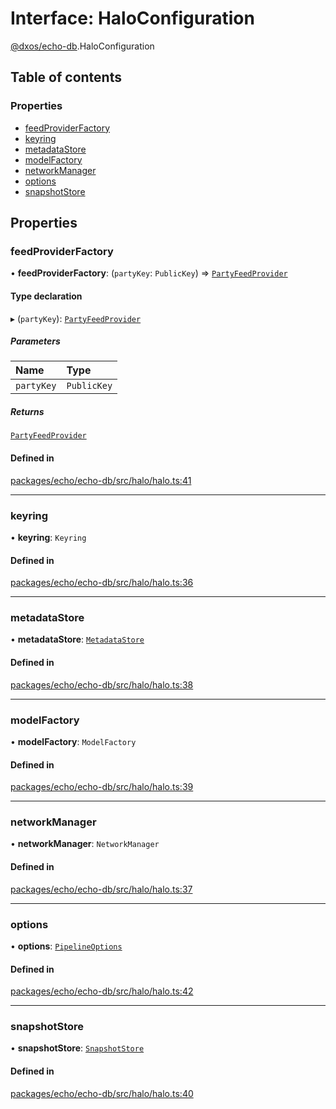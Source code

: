 # Interface: HaloConfiguration

[@dxos/echo-db](../modules/dxos_echo_db.md).HaloConfiguration

## Table of contents

### Properties

- [feedProviderFactory](dxos_echo_db.HaloConfiguration.md#feedproviderfactory)
- [keyring](dxos_echo_db.HaloConfiguration.md#keyring)
- [metadataStore](dxos_echo_db.HaloConfiguration.md#metadatastore)
- [modelFactory](dxos_echo_db.HaloConfiguration.md#modelfactory)
- [networkManager](dxos_echo_db.HaloConfiguration.md#networkmanager)
- [options](dxos_echo_db.HaloConfiguration.md#options)
- [snapshotStore](dxos_echo_db.HaloConfiguration.md#snapshotstore)

## Properties

### feedProviderFactory

• **feedProviderFactory**: (`partyKey`: `PublicKey`) => [`PartyFeedProvider`](../classes/dxos_echo_db.PartyFeedProvider.md)

#### Type declaration

▸ (`partyKey`): [`PartyFeedProvider`](../classes/dxos_echo_db.PartyFeedProvider.md)

##### Parameters

| Name | Type |
| :------ | :------ |
| `partyKey` | `PublicKey` |

##### Returns

[`PartyFeedProvider`](../classes/dxos_echo_db.PartyFeedProvider.md)

#### Defined in

[packages/echo/echo-db/src/halo/halo.ts:41](https://github.com/dxos/dxos/blob/e3b936721/packages/echo/echo-db/src/halo/halo.ts#L41)

___

### keyring

• **keyring**: `Keyring`

#### Defined in

[packages/echo/echo-db/src/halo/halo.ts:36](https://github.com/dxos/dxos/blob/e3b936721/packages/echo/echo-db/src/halo/halo.ts#L36)

___

### metadataStore

• **metadataStore**: [`MetadataStore`](../classes/dxos_echo_db.MetadataStore.md)

#### Defined in

[packages/echo/echo-db/src/halo/halo.ts:38](https://github.com/dxos/dxos/blob/e3b936721/packages/echo/echo-db/src/halo/halo.ts#L38)

___

### modelFactory

• **modelFactory**: `ModelFactory`

#### Defined in

[packages/echo/echo-db/src/halo/halo.ts:39](https://github.com/dxos/dxos/blob/e3b936721/packages/echo/echo-db/src/halo/halo.ts#L39)

___

### networkManager

• **networkManager**: `NetworkManager`

#### Defined in

[packages/echo/echo-db/src/halo/halo.ts:37](https://github.com/dxos/dxos/blob/e3b936721/packages/echo/echo-db/src/halo/halo.ts#L37)

___

### options

• **options**: [`PipelineOptions`](dxos_echo_db.PipelineOptions.md)

#### Defined in

[packages/echo/echo-db/src/halo/halo.ts:42](https://github.com/dxos/dxos/blob/e3b936721/packages/echo/echo-db/src/halo/halo.ts#L42)

___

### snapshotStore

• **snapshotStore**: [`SnapshotStore`](../classes/dxos_echo_db.SnapshotStore.md)

#### Defined in

[packages/echo/echo-db/src/halo/halo.ts:40](https://github.com/dxos/dxos/blob/e3b936721/packages/echo/echo-db/src/halo/halo.ts#L40)
